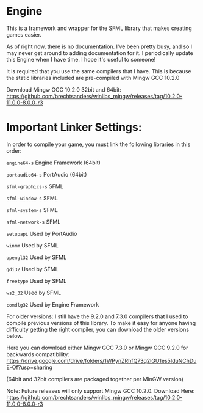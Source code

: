 # Engine
This is a framework and wrapper for the SFML library that makes creating games easier.

As of right now, there is no documentation. I've been pretty busy, and so I may never get around to adding documentation for it. I periodically update this Engine when I have time. I hope it's useful to someone!

It is required that you use the same compilers that I have. This is because the static libraries included are pre-compiled with Mingw GCC 10.2.0

Download Mingw GCC 10.2.0 32bit and 64bit:
https://github.com/brechtsanders/winlibs_mingw/releases/tag/10.2.0-11.0.0-8.0.0-r3




# Important Linker Settings:

In order to compile your game, you must link the following libraries in this order:

`engine64-s`        Engine Framework (64bit)

`portaudio64-s`     PortAudio (64bit)

`sfml-graphics-s`   SFML

`sfml-window-s`		  SFML

`sfml-system-s`		  SFML

`sfml-network-s`		SFML

`setupapi`			    Used by PortAudio

`winmm`				      Used by SFML

`opengl32`			    Used by SFML

`gdi32`				      Used by SFML

`freetype`			    Used by SFML

`ws2_32`				    Used by SFML

`comdlg32`			    Used by Engine Framework

For older versions:
I still have the 9.2.0 and 7.3.0 compilers that I used to compile previous versions of this library.
To make it easy for anyone having difficulty getting the right compiler, you can download the older versions below.

Here you can download either Mingw GCC 7.3.0 or Mingw GCC 9.2.0 for backwards compatibility:
https://drive.google.com/drive/folders/1WPynZRhfQ73q2lGU1es5IduNChDuE-Of?usp=sharing

(64bit and 32bit compilers are packaged together per MinGW version)

Note:
Future releases will only support Mingw GCC 10.2.0.
Download Here:
https://github.com/brechtsanders/winlibs_mingw/releases/tag/10.2.0-11.0.0-8.0.0-r3
